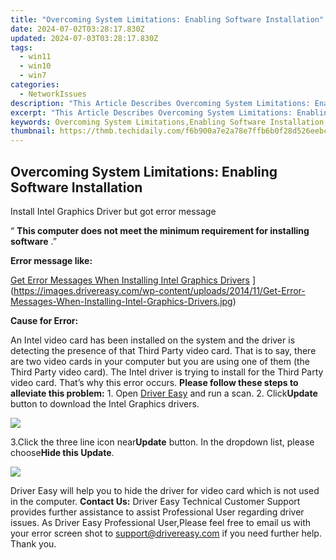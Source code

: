 ```yaml
---
title: "Overcoming System Limitations: Enabling Software Installation"
date: 2024-07-02T03:28:17.830Z
updated: 2024-07-03T03:28:17.830Z
tags:
  - win11
  - win10
  - win7
categories:
  - NetworkIssues
description: "This Article Describes Overcoming System Limitations: Enabling Software Installation"
excerpt: "This Article Describes Overcoming System Limitations: Enabling Software Installation"
keywords: Overcoming System Limitations,Enabling Software Installation,System Constraints Solutions,Install Software Over Barriers,Accessible Hardware Setup,Software Deployment Challenges,Enhancing System Performance for Installation
thumbnail: https://thmb.techidaily.com/f6b900a7e2a78e7ffb6b0f28d526eebcba1c857a70cbdea2eddb16d9a4a9539b.png
---
```


## Overcoming System Limitations: Enabling Software Installation

 Install Intel Graphics Driver but got error message

 “ **This computer does not meet the minimum requirement for installing software** .”

**Error message like:**

[Get Error Messages When Installing Intel Graphics Drivers](https://images.drivereasy.com/wp-content/uploads/2014/11/Get-Error-Messages-When-Installing-Intel-Graphics-Drivers.jpg) ](https://images.drivereasy.com/wp-content/uploads/2014/11/Get-Error-Messages-When-Installing-Intel-Graphics-Drivers.jpg)

**Cause for Error:**

An Intel video card has been installed on the system and the driver is detecting the presence of that Third Party video card. That is to say, there are two video cards in your computer but you are using one of them (the Third Party video card). The Intel driver is trying to install for the Third Party video card. That’s why this error occurs. **Please follow these steps to alleviate this problem:** 1\. Open [Driver Easy](https://tools.techidaily.com/drivereasy/download/) and run a scan. 2\. Click**Update** button to download the Intel Graphics drivers.

![](https://images.drivereasy.com/wp-content/uploads/2016/06/img_574f9477ccb94.png)

3.Click the three line icon near**Update** button. In the dropdown list, please choose**Hide this Update**.

![](https://images.drivereasy.com/wp-content/uploads/2016/06/img_574f952aa5025.png)

Driver Easy will help you to hide the driver for video card which is not used in the computer. **Contact Us:** Driver Easy Technical Customer Support provides further assistance to assist Professional User regarding driver issues. As Driver Easy Professional User,Please feel free to email us with your error screen shot to <support@drivereasy.com> if you need further help. Thank you.

<ins class="adsbygoogle"
     style="display:block"
     data-ad-format="autorelaxed"
     data-ad-client="ca-pub-7571918770474297"
     data-ad-slot="1223367746"></ins>



<ins class="adsbygoogle"
     style="display:block"
     data-ad-client="ca-pub-7571918770474297"
     data-ad-slot="8358498916"
     data-ad-format="auto"
     data-full-width-responsive="true"></ins>


